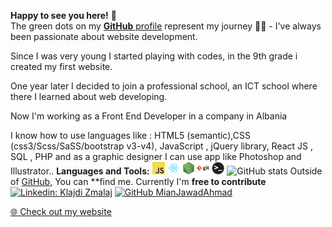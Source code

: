 **Happy to see you here!** :star_struck: <br> The green dots on my [**GitHub** profile](https://github.com/KlajdiZmalaj) represent my journey :running_man: - I've always been passionate about website development.

Since I was very young I started playing with codes, in the 9th grade i created my first website.

One year later I decided to join a professional school, an ICT school where there I learned about web developing.

Now I'm working as a Front End Developer in a company in Albania

I know how to use languages like : HTML5 (semantic),CSS (css3/Scss/SaSS/bootstrap v3-v4), JavaScript , jQuery library, React JS , SQL , PHP and as a graphic designer I can use app like Photoshop and Illustrator..
**Languages and Tools:**
<code><img height="20" src="https://raw.githubusercontent.com/github/explore/80688e429a7d4ef2fca1e82350fe8e3517d3494d/topics/javascript/javascript.png"></code>
<code><img height="20" src="https://raw.githubusercontent.com/github/explore/80688e429a7d4ef2fca1e82350fe8e3517d3494d/topics/react/react.png"></code>
<code><img height="20" src="https://raw.githubusercontent.com/github/explore/80688e429a7d4ef2fca1e82350fe8e3517d3494d/topics/nodejs/nodejs.png"></code>
<code><img height="20" src="https://raw.githubusercontent.com/github/explore/80688e429a7d4ef2fca1e82350fe8e3517d3494d/topics/git/git.png"></code>
<code><img height="20" src="https://raw.githubusercontent.com/github/explore/80688e429a7d4ef2fca1e82350fe8e3517d3494d/topics/terminal/terminal.png"></code>
![GitHub stats](https://github-readme-stats.vercel.app/api?username=KlajdiZmalaj&show_icons=true)
Outside of [GitHub](https://github.com/KlajdiZmalaj/), You can **find me. Currently I'm **free to contribute**
[![Linkedin: Klajdi Zmalaj](https://img.shields.io/badge/-KlajdiZmalaj-blue?style=flat-square&logo=Linkedin&logoColor=white&link=https://www.linkedin.com/in/klajdi-z-42b582142/)](https://www.linkedin.com/in/klajdi-z-42b582142/)
[![GitHub MianJawadAhmad](https://img.shields.io/github/followers/KlajdiZmalaj?label=follow&style=social)](https://github.com/KlajdiZmalaj)
<p><a href="https://klajdizmalaj.com">🌐 Check out my website</a></p>
